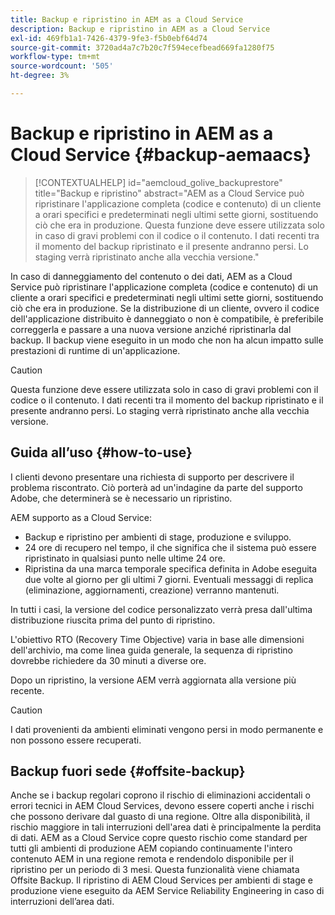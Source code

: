 ```yaml
---
title: Backup e ripristino in AEM as a Cloud Service
description: Backup e ripristino in AEM as a Cloud Service
exl-id: 469fb1a1-7426-4379-9fe3-f5b0ebf64d74
source-git-commit: 3720ad4a7c7b20c7f594ecefbead669fa1280f75
workflow-type: tm+mt
source-wordcount: '505'
ht-degree: 3%

---
```



# Backup e ripristino in AEM as a Cloud Service {#backup-aemaacs}

>[!CONTEXTUALHELP]
>id="aemcloud_golive_backuprestore"
>title="Backup e ripristino"
>abstract="AEM as a Cloud Service può ripristinare l&#39;applicazione completa (codice e contenuto) di un cliente a orari specifici e predeterminati negli ultimi sette giorni, sostituendo ciò che era in produzione. Questa funzione deve essere utilizzata solo in caso di gravi problemi con il codice o il contenuto. I dati recenti tra il momento del backup ripristinato e il presente andranno persi. Lo staging verrà ripristinato anche alla vecchia versione."

In caso di danneggiamento del contenuto o dei dati, AEM as a Cloud Service può ripristinare l&#39;applicazione completa (codice e contenuto) di un cliente a orari specifici e predeterminati negli ultimi sette giorni, sostituendo ciò che era in produzione.
Se la distribuzione di un cliente, ovvero il codice dell&#39;applicazione distribuito è danneggiato o non è compatibile, è preferibile correggerla e passare a una nuova versione anziché ripristinarla dal backup. Il backup viene eseguito in un modo che non ha alcun impatto sulle prestazioni di runtime di un&#39;applicazione.

>[!CAUTION]
>
>Questa funzione deve essere utilizzata solo in caso di gravi problemi con il codice o il contenuto. I dati recenti tra il momento del backup ripristinato e il presente andranno persi. Lo staging verrà ripristinato anche alla vecchia versione.

## Guida all’uso {#how-to-use}

I clienti devono presentare una richiesta di supporto per descrivere il problema riscontrato. Ciò porterà ad un&#39;indagine da parte del supporto Adobe, che determinerà se è necessario un ripristino.

AEM supporto as a Cloud Service:

* Backup e ripristino per ambienti di stage, produzione e sviluppo.
* 24 ore di recupero nel tempo, il che significa che il sistema può essere ripristinato in qualsiasi punto nelle ultime 24 ore.
* Ripristina da una marca temporale specifica definita in Adobe eseguita due volte al giorno per gli ultimi 7 giorni.  Eventuali messaggi di replica (eliminazione, aggiornamenti, creazione) verranno mantenuti.

In tutti i casi, la versione del codice personalizzato verrà presa dall&#39;ultima distribuzione riuscita prima del punto di ripristino.

L&#39;obiettivo RTO (Recovery Time Objective) varia in base alle dimensioni dell&#39;archivio, ma come linea guida generale, la sequenza di ripristino dovrebbe richiedere da 30 minuti a diverse ore.

Dopo un ripristino, la versione AEM verrà aggiornata alla versione più recente.

>[!CAUTION]
>
>I dati provenienti da ambienti eliminati vengono persi in modo permanente e non possono essere recuperati.

## Backup fuori sede {#offsite-backup}

Anche se i backup regolari coprono il rischio di eliminazioni accidentali o errori tecnici in AEM Cloud Services, devono essere coperti anche i rischi che possono derivare dal guasto di una regione. Oltre alla disponibilità, il rischio maggiore in tali interruzioni dell&#39;area dati è principalmente la perdita di dati.
AEM as a Cloud Service copre questo rischio come standard per tutti gli ambienti di produzione AEM copiando continuamente l&#39;intero contenuto AEM in una regione remota e rendendolo disponibile per il ripristino per un periodo di 3 mesi. Questa funzionalità viene chiamata Offsite Backup.
Il ripristino di AEM Cloud Services per ambienti di stage e produzione viene eseguito da AEM Service Reliability Engineering in caso di interruzioni dell’area dati.
